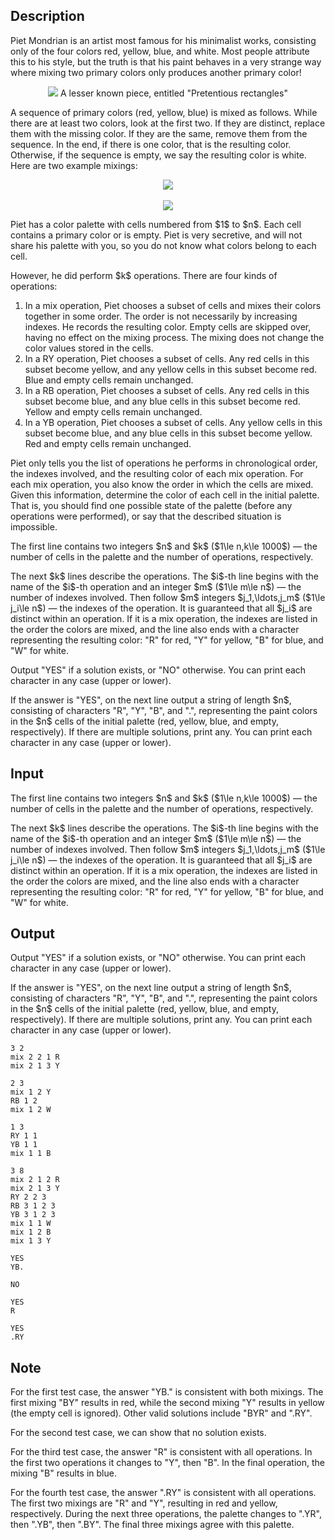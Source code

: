 ## Description

<div><p><span class="tex-font-style-it">Piet Mondrian is an artist most famous for his minimalist works, consisting only of the four colors red, yellow, blue, and white. Most people attribute this to his style, but the truth is that his paint behaves in a very strange way where mixing two primary colors only produces another primary color!</span></p><center> <img class="tex-graphics" src="file://KrbJU9CS.png" style="max-width: 100.0%;max-height: 100.0%;"> <span class="tex-font-style-it">A lesser known piece, entitled "Pretentious rectangles"</span> </center><p>A sequence of primary colors (red, yellow, blue) is mixed as follows. While there are at least two colors, look at the first two. If they are distinct, replace them with the missing color. If they are the same, remove them from the sequence. In the end, if there is one color, that is the resulting color. Otherwise, if the sequence is empty, we say the resulting color is white. Here are two example mixings:</p><center> <img class="tex-graphics" src="file://SU9HWPa1.png" style="max-width: 100.0%;max-height: 100.0%;"> </center> &nbsp; <center> <img class="tex-graphics" src="file://pJUS2BV6.png" style="max-width: 100.0%;max-height: 100.0%;"> </center><p>Piet has a color palette with cells numbered from $1$ to $n$. Each cell contains a primary color or is empty. Piet is very secretive, and will not share his palette with you, so you do not know what colors belong to each cell.</p><p>However, he did perform $k$ operations. There are four kinds of operations: </p><ol> <li> In a <span class="tex-font-style-bf">mix</span> operation, Piet chooses a subset of cells and mixes their colors together in some order. The order is not necessarily by increasing indexes. He records the resulting color. Empty cells are skipped over, having no effect on the mixing process. The mixing does not change the color values stored in the cells. </li><li> In a <span class="tex-font-style-bf">RY</span> operation, Piet chooses a subset of cells. Any red cells in this subset become yellow, and any yellow cells in this subset become red. Blue and empty cells remain unchanged. </li><li> In a <span class="tex-font-style-bf">RB</span> operation, Piet chooses a subset of cells. Any red cells in this subset become blue, and any blue cells in this subset become red. Yellow and empty cells remain unchanged. </li><li> In a <span class="tex-font-style-bf">YB</span> operation, Piet chooses a subset of cells. Any yellow cells in this subset become blue, and any blue cells in this subset become yellow. Red and empty cells remain unchanged. </li></ol><p>Piet only tells you the list of operations he performs in chronological order, the indexes involved, and the resulting color of each mix operation. For each mix operation, you also know the order in which the cells are mixed. Given this information, determine the color of each cell in the initial palette. That is, you should find one possible state of the palette (before any operations were performed), or say that the described situation is impossible.</p></div><div class="input-specification"><p>The first line contains two integers $n$ and $k$ ($1\le n,k\le 1000$)&nbsp;— the number of cells in the palette and the number of operations, respectively.</p><p>The next $k$ lines describe the operations. The $i$-th line begins with the name of the $i$-th operation and an integer $m$ ($1\le m\le n$)&nbsp;— the number of indexes involved. Then follow $m$ integers $j_1,\ldots,j_m$ ($1\le j_i\le n$)&nbsp;— the indexes of the operation. It is guaranteed that all $j_i$ are distinct within an operation. If it is a mix operation, the indexes are listed in the order the colors are mixed, and the line also ends with a character representing the resulting color: "<span class="tex-font-style-tt">R</span>" for red, "<span class="tex-font-style-tt">Y</span>" for yellow, "<span class="tex-font-style-tt">B</span>" for blue, and "<span class="tex-font-style-tt">W</span>" for white.</p></div><div class="output-specification"><p>Output "<span class="tex-font-style-tt">YES</span>" if a solution exists, or "<span class="tex-font-style-tt">NO</span>" otherwise. You can print each character in any case (upper or lower).</p><p>If the answer is "<span class="tex-font-style-tt">YES</span>", on the next line output a string of length $n$, consisting of characters "<span class="tex-font-style-tt">R</span>", "<span class="tex-font-style-tt">Y</span>", "<span class="tex-font-style-tt">B</span>", and "<span class="tex-font-style-tt">.</span>", representing the paint colors in the $n$ cells of the initial palette (red, yellow, blue, and empty, respectively). If there are multiple solutions, print any. You can print each character in any case (upper or lower).</p></div>

## Input

<p>The first line contains two integers $n$ and $k$ ($1\le n,k\le 1000$)&nbsp;— the number of cells in the palette and the number of operations, respectively.</p><p>The next $k$ lines describe the operations. The $i$-th line begins with the name of the $i$-th operation and an integer $m$ ($1\le m\le n$)&nbsp;— the number of indexes involved. Then follow $m$ integers $j_1,\ldots,j_m$ ($1\le j_i\le n$)&nbsp;— the indexes of the operation. It is guaranteed that all $j_i$ are distinct within an operation. If it is a mix operation, the indexes are listed in the order the colors are mixed, and the line also ends with a character representing the resulting color: "<span class="tex-font-style-tt">R</span>" for red, "<span class="tex-font-style-tt">Y</span>" for yellow, "<span class="tex-font-style-tt">B</span>" for blue, and "<span class="tex-font-style-tt">W</span>" for white.</p>

## Output

<p>Output "<span class="tex-font-style-tt">YES</span>" if a solution exists, or "<span class="tex-font-style-tt">NO</span>" otherwise. You can print each character in any case (upper or lower).</p><p>If the answer is "<span class="tex-font-style-tt">YES</span>", on the next line output a string of length $n$, consisting of characters "<span class="tex-font-style-tt">R</span>", "<span class="tex-font-style-tt">Y</span>", "<span class="tex-font-style-tt">B</span>", and "<span class="tex-font-style-tt">.</span>", representing the paint colors in the $n$ cells of the initial palette (red, yellow, blue, and empty, respectively). If there are multiple solutions, print any. You can print each character in any case (upper or lower).</p>





```input1
3 2
mix 2 2 1 R
mix 2 1 3 Y
```




```input2
2 3
mix 1 2 Y
RB 1 2
mix 1 2 W
```




```input3
1 3
RY 1 1
YB 1 1
mix 1 1 B
```




```input4
3 8
mix 2 1 2 R
mix 2 1 3 Y
RY 2 2 3
RB 3 1 2 3
YB 3 1 2 3
mix 1 1 W
mix 1 2 B
mix 1 3 Y
```




```output1
YES
YB.
```




```output2
NO
```




```output3
YES
R
```




```output4
YES
.RY
```



## Note

<p>For the first test case, the answer "<span class="tex-font-style-tt">YB.</span>" is consistent with both mixings. The first mixing "<span class="tex-font-style-tt">BY</span>" results in red, while the second mixing "<span class="tex-font-style-tt">Y</span>" results in yellow (the empty cell is ignored). Other valid solutions include "<span class="tex-font-style-tt">BYR</span>" and "<span class="tex-font-style-tt">.RY</span>".</p><p>For the second test case, we can show that no solution exists.</p><p>For the third test case, the answer "<span class="tex-font-style-tt">R</span>" is consistent with all operations. In the first two operations it changes to "<span class="tex-font-style-tt">Y</span>", then "<span class="tex-font-style-tt">B</span>". In the final operation, the mixing "<span class="tex-font-style-tt">B</span>" results in blue.</p><p>For the fourth test case, the answer "<span class="tex-font-style-tt">.RY</span>" is consistent with all operations. The first two mixings are "<span class="tex-font-style-tt">R</span>" and "<span class="tex-font-style-tt">Y</span>", resulting in red and yellow, respectively. During the next three operations, the palette changes to "<span class="tex-font-style-tt">.YR</span>", then "<span class="tex-font-style-tt">.YB</span>", then "<span class="tex-font-style-tt">.BY</span>". The final three mixings agree with this palette.</p>
